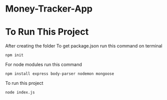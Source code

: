 # Money-Tracker-App
# To Run This Project
After creating the folder 
To get package.json run this command on terminal
```
npm init
```
For node modules run this command
```
npm install express body-parser nodemon mongoose
```
To run this project
```
node index.js
```
